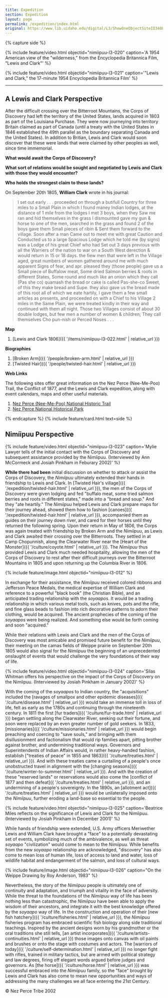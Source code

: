 ```yaml
---
title: Expedition
section: Expedition
layout: page
permalink: /expedition/index.html
original: https://www.lib.uidaho.edu/digital/L3/ShowOneObjectSiteID34ObjectID80ExpeditionID.html
---
```


{% capture side %}

{% include feature/video.html objectid="nimiipuu-l3-020" caption='A 1954 American view of the "wilderness," from the Encyclopedia Britannica Film, "Lewis and Clark"' %}

{% include feature/video.html objectid="nimiipuu-l3-021" caption='"Lewis and Clark," the 17-minute 1954 Encyclopedia Britannica Film' %}

------

## A Lewis and Clark Perspective

After the difficult crossing over the Bitterroot Mountains, the Corps of Discovery had left the territory of the United States, lands acquired in 1803 as part of the Louisiana Purchase. They were now journeying into territory Britain claimed as part of Canada (until a treaty with the United States in 1846 established the 49th parallel as the boundary separating Canada and the United States). In addition to Britian, Lewis and Clark would soon discover that these were lands that were claimed by other peoples as well, since time immemorial.

**What would await the Corps of Discovery?**

**What sort of relations would be sought and negotiated by Lewis and Clark with those they would encounter?**

**Who holds the strongest claim to these lands?**

On September 20th 1805, **William Clark** wrote in his journal:

> I set out early . . . proceeded on through a butifull Country for three miles to a Small Plain in which I found maney Indian lodges, at the distance of 1 mile from the lodges I met 3 boys, when they Saw me ran and hid themselves in the grass I dismounted gave my gun & horse to one of the men, searched in the grass and found 2 of the boys gave them Small pieces of ribin & Sent them forward to the village. Soon after a man Came out to meet me with great Caution and Conducted us to a large Spacious Lodge which he told me (by signs) was a Lodge of his great Chief who had Set out 3 days previous with all the Warriers of the nation to war on a South West derection & would return in 15 or 18 days. the fiew men that were left in the Village aged, great numbers of women gathered around me with much apparent Signs of fear, and apr. pleased they (those people) gave us a Small piece of Buffalow meat, Some dried Salmon berries & roots in different States, Some round and much like an onion which they call (Pas she co) quamash the bread or cake is called Pas-she-co Sweet, of this they make bread and Supe. they also gave us the bread made of this root all of which we eate hartily, I gave them a few small articles as presents, and proceeded on with a Chief to his Village 2 miles in the Same Plain, we were treated kindly in their way and continued with them all night. Those two Villages consist of about 30 double lodges, but few men a number of women & children; They call themselves Cho pun-nish or Perced Noses . . .

**Map**

1.  [Lewis and Clark 1806]({{ '/items/nimiipuu-l3-022.html' | relative_url }})

**Biographies**

1.  [Broken Arm]({{ '/people/broken-arm.html' | relative_url }})
2.  [Twisted Hair]({{ '/people/twisted-hair.html' | relative_url }})

**Web Links**

The following sites offer great information on the Nez Perce (Nee-Me-Poo) Trail, the Conflict of 1877, and the Lewis and Clark expedition, along with event calendars, maps and other useful materials.

1.  [Nez Perce (Nee-Me-Poo) National Historic Trail](https://www.nps.gov/places/000/nez-perce-national-historic-trail.htm)
2.  [Nez Perce National Historical Park](http://www.nps.gov/nepe/)

{% endcapture %}
{% include feature/card.html text=side %}

## Nimíipuu Perspective

{% include feature/video.html objectid="nimiipuu-l3-023" caption='Mylie Lawyer tells of the initial contact with the Corps of Discovery and subsequent assistance provided by the Nimíipuu. (Interviewed by Ann McCormeck and Josiah Pinkham in Feburary 2002)' %}

**While there had been** initial discussion on whether to attack or assist the Corps of Discovery, the _Nimíipuu_ ultimately extended their hands in friendship to Lewis and Clark. In [Twisted Hair's village]({{ '/expedition/twisted-hair.html' | relative_url }}), the men of the Corps of Discovery were given lodging and fed "buffalo meat, some tried salmon berries and roots in different states," made into a "bread and soup." And they "ate heartily." The _Nimíipuu_ helped Lewis and Clark prepare maps for their journey ahead, showed them how to fashion [canoes]({{ '/expedition/twisted-hair.html' | relative_url }}), accompanied them as guides on their journey down river, and cared for their horses until they returned the following spring. Upon their return in May of 1806, the Corps was again treated with friendship by Broken Arm and the _Nimíipuu_, as Lewis and Clark awaited their crossing over the Bitterroots. They settled in at Camp Chopunnish, along the Clearwater River near the [Heart of the Monster]({{ '/culture/coyote.html' | relative_url }}). The _Nimíipuu_ thus provided Lewis and Clark much needed hospitality, allowing the men of the Corps of Discovery to rest after their difficult journeys over the Bitterroot Mountains in 1805 and upon returning up the Columbia River in 1806.

{% include feature/image.html objectid="nimiipuu-l3-012" %}

In exchange for their assistance, the _Nimíipuu_ received colored ribbons and Jefferson Peace Medals, the medical expertise of William Clark and reference to a powerful "black book" (the Christian Bible), and an anticipated trading relationship with the _soyaapos_. It would be a trading relationship in which various metal tools, such as knives, pots and the rifle, and fine glass beads to fashion into rich decorative patterns to adorn their clothing, would be acquired. The ancient prophecies of the coming of the _soyaapos_ were being realized. And something else would be forth coming and soon "acquired."

While their relations with Lewis and Clark and the men of the Corps of Discovery was most amicable and promised future benefit for the _Nimíipuu_, their meeting on the camas fields of Weippe prairie on September 20th 1805 would also signal for the _Nimíipuu_ the beginning of an unprecedented onslaught of events that would challenge the very foundations of their way of life.

{% include feature/video.html objectid="nimiipuu-l3-024" caption='Silas Whitman offers his perspective on the impact of the Corps of Discovery on the Nimíipuu. (Interviewed by Josiah Pinkham in January 2002)' %}

With the coming of the _soyaapos_ to Indian country, the "acquisitions" included the [ravages of smallpox and other epidemic diseases]({{ '/culture/disease.html' | relative_url }}) would take an immense toll in loss of life, felt as early as the 1780s and continuing through the nineteenth century. In 1811 the first [fur traders]({{ '/culture/fur-trade.html' | relative_url }}) began settling along the Clearwater River, seeking out their fortune, and soon were replaced by an even greater number of gold seekers. In 1833, [missionaries]({{ '/culture/missionaries.html' | relative_url }}) would begin preaching and coercing to "save souls," and bringing with them disillusionment and factionalism that would rip families apart, pitting brother against brother, and undermining traditional ways. Governors and Superintendents of Indian Affairs would, in rather heavy-handed fashion, establish ["treaties of peace" in 1855 and 1863]({{ '/culture/treaties.html' | relative_url }}). And with these treaties came a curtailing of a people's once unobstructed travel in alignment with the [changing seasons]({{ '/culture/winter-to-summer.html' | relative_url }}). And with the creation of these "reserved lands" or reservations would also come the [conflict of 1877 and then defeat]{{ '/culture/treaties.html' | relative_url }}), and an undermining of a people's sovereignty. In the 1890s, an [allotment act]({{ '/culture/treaties.html' | relative_url }}) would be unilaterally imposed onto the _Nimíipuu_, further eroding a land-base so essential to the people.

{% include feature/video.html objectid="nimiipuu-l3-025" caption='Beatrice Miles reflects on the significance of Lewis and Clark for the Nimíipuu. (Interviewed by Josiah Pinkham in December 2001)' %}

While hands of friendship were extended, U.S. Army officers Meriwether Lewis and William Clark have brought a "face" to a potentially devastating set of events, symbolizing much of the ambivalence, as well as threat _soyaapo_ "civilization" would come to mean to the _Nimíipuu_. While benefits from the new _soyaapo_ relationship are acknowledged, "discovery" has also come to mean loss of human life, loss of access to land and water, loss of wildlife habitat and endangerment of the salmon, and loss of cultural ways.

{% include feature/image.html objectid="nimiipuu-l3-026" caption="On the Weippe Drawing by Roy Anderson, 1983" %}

Nevertheless, the story of the _Nimíipuu_ people is ultimately one of continuity and adaptation, and triumph and vitality in the face of adversity. While the threat to the foundations of the _Nimíipuu_ way of life has been nothing less than catastrophic, the _Nimíipuu_ have been able to apply the wisdom of their ancestors, and integrate it with the best knowledge offered by the _soyaapo_ way of life. In the construction and operation of their [new fish hatchery]({{ '/culture/fisheries.html' | relative_url }}), the _Nimíipuu_ fisheries program has embraced scientific fish biology along side traditional teachings. Inspired by the ancient designs worn by his grandmother or the oral traditions she still tells, [an artist incorporates]({{ '/culture/artists-continuities.html' | relative_url }}) those images onto canvas with oil paints and brushes or onto the stage with costumes and actors. The [warriors of today]({{ '/culture/self-determination.html' | relative_url }}) no longer fight with rifles, trained in military tactics, but are armed with political strategy and law degrees, firing off elegant words argued before judges and governors. As [the horse]({{ '/culture/horse.html' | relative_url }}) was successful embraced into the _Nimíipuu_ family, so the "face" brought by Lewis and Clark has also come to mean new opportunities and ways of addressing the many challenges we all face entering the 21st Century.

© Nez Perce Tribe 2002
